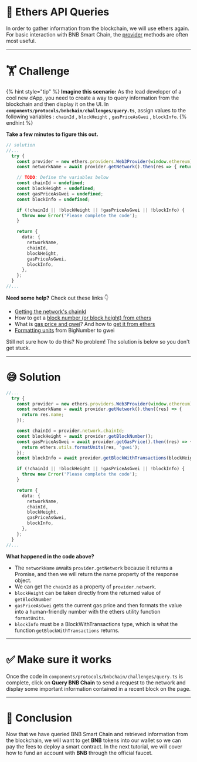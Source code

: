 # 🧩 Ethers API Queries

In order to gather information from the blockchain, we will use ethers again. For basic interaction with BNB Smart Chain, the [provider](https://docs.ethers.io/v5/api/providers/provider/) methods are often most useful.

---

# 🏋️ Challenge

{% hint style="tip" %}
**Imagine this scenario:** As the lead developer of a cool new dApp, you need to create a way to query information from the blockchain and then display it on the UI. In **`components/protocols/bnbchain/challenges/query.ts`**, assign values to the following variables : `chainId` , `blockHeight` , `gasPriceAsGwei` , `blockInfo`.
{% endhint %}

**Take a few minutes to figure this out.**

```typescript
// solution
//...
  try {
    const provider = new ethers.providers.Web3Provider(window.ethereum);
    const networkName = await provider.getNetwork().then(res => { return res.name })

    // TODO: Define the variables below
    const chainId = undefined;
    const blockHeight = undefined;
    const gasPriceAsGwei = undefined;
    const blockInfo = undefined;

    if (!chainId || !blockHeight || !gasPriceAsGwei || !blockInfo) {
      throw new Error('Please complete the code');
    }

    return {
      data: {
        networkName,
        chainId,
        blockHeight,
        gasPriceAsGwei,
        blockInfo,
      },
    };
  }
//...
```

**Need some help?** Check out these links 👇

- [Getting the network's chainId](https://ethereum.stackexchange.com/questions/82365/how-get-network-id-with-ethers-js)
- How to get a [block number (or block height) from ethers](https://docs.ethers.io/v5/api/providers/provider/#Provider-getBlockNumber)
- What is [gas price and gwei](https://gwei.io/)? And how to [get it from ethers](https://docs.ethers.io/v5/api/providers/provider/#Provider-getGasPrice)
- [Formatting units](https://docs.ethers.io/v5/api/utils/display-logic/#utils-formatUnits) from BigNumber to gwei

Still not sure how to do this? No problem! The solution is below so you don't get stuck.

---

# 😅 Solution

```typescript
//...
  try {
    const provider = new ethers.providers.Web3Provider(window.ethereum);
    const networkName = await provider.getNetwork().then((res) => {
      return res.name;
    });

    const chainId = provider.network.chainId;
    const blockHeight = await provider.getBlockNumber();
    const gasPriceAsGwei = await provider.getGasPrice().then((res) => {
      return ethers.utils.formatUnits(res, 'gwei');
    });
    const blockInfo = await provider.getBlockWithTransactions(blockHeight);

    if (!chainId || !blockHeight || !gasPriceAsGwei || !blockInfo) {
      throw new Error('Please complete the code');
    }

    return {
      data: {
        networkName,
        chainId,
        blockHeight,
        gasPriceAsGwei,
        blockInfo,
      },
    };
  }
//...
```

**What happened in the code above?**

- The `networkName` awaits `provider.getNetwork` because it returns a Promise, and then we will return the name property of the response object.
- We can get the `chainId` as a property of `provider.network`.
- `blockHeight` can be taken directly from the returned value of `getBlockNumber`
- `gasPriceAsGwei` gets the current gas price and then formats the value into a human-friendly number with the ethers utility function `formatUnits`.
- `blockInfo` must be a BlockWithTransactions type, which is what the function `getBlockWithTransactions` returns.

---

# ✅ Make sure it works

Once the code in `components/protocols/bnbchain/challenges/query.ts` is complete, click on **Query BNB Chain** to send a request to the network and display some important information contained in a recent block on the page.

---

# 🏁 Conclusion

Now that we have queried BNB Smart Chain and retrieved information from the blockchain, we will want to get **BNB** tokens into our wallet so we can pay the fees to deploy a smart contract. In the next tutorial, we will cover how to fund an account with **BNB** through the official faucet.
